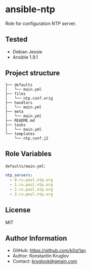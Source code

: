 ansible-ntp
===========

Role for configuration NTP server.


Tested
------

  - Debian Jessie
  - Ansible 1.9.1


Project structure
-----------------

    ├── defaults
    │   └── main.yml
    ├── files
    │   └── ntp.conf.orig
    ├── handlers
    │   └── main.yml
    ├── meta
    │   └── main.yml
    ├── README.md
    ├── tasks
    │   └── main.yml
    └── templates
        └── ntp.conf.j2


Role Variables
--------------

`defaults/main.yml`:

```yaml
ntp_servers:
  - 0.ru.pool.ntp.org
  - 1.ru.pool.ntp.org
  - 2.ru.pool.ntp.org
  - 3.ru.pool.ntp.org
```


License
-------

MIT


Author Information
------------------

  - GitHub: https://github.com/k0st1an
  - Author: Konstantin Kruglov
  - Contact: kruglovk@gmain.com
